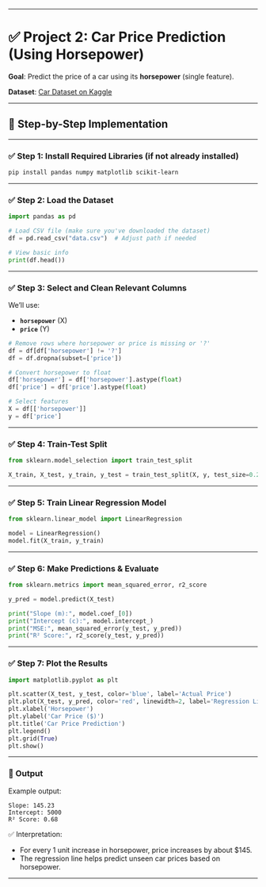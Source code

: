 

---

# ✅ **Project 2: Car Price Prediction (Using Horsepower)**

**Goal**: Predict the price of a car using its **horsepower** (single feature).

**Dataset**: [Car Dataset on Kaggle](https://www.kaggle.com/datasets/CooperUnion/cardataset)

---

## 🔧 Step-by-Step Implementation

---

### ✅ Step 1: Install Required Libraries (if not already installed)

```bash
pip install pandas numpy matplotlib scikit-learn
```

---

### ✅ Step 2: Load the Dataset

```python
import pandas as pd

# Load CSV file (make sure you've downloaded the dataset)
df = pd.read_csv("data.csv")  # Adjust path if needed

# View basic info
print(df.head())
```

---

### ✅ Step 3: Select and Clean Relevant Columns

We’ll use:

* **`horsepower`** (X)
* **`price`** (Y)

```python
# Remove rows where horsepower or price is missing or '?'
df = df[df['horsepower'] != '?']
df = df.dropna(subset=['price'])

# Convert horsepower to float
df['horsepower'] = df['horsepower'].astype(float)
df['price'] = df['price'].astype(float)

# Select features
X = df[['horsepower']]
y = df['price']
```

---

### ✅ Step 4: Train-Test Split

```python
from sklearn.model_selection import train_test_split

X_train, X_test, y_train, y_test = train_test_split(X, y, test_size=0.2, random_state=1)
```

---

### ✅ Step 5: Train Linear Regression Model

```python
from sklearn.linear_model import LinearRegression

model = LinearRegression()
model.fit(X_train, y_train)
```

---

### ✅ Step 6: Make Predictions & Evaluate

```python
from sklearn.metrics import mean_squared_error, r2_score

y_pred = model.predict(X_test)

print("Slope (m):", model.coef_[0])
print("Intercept (c):", model.intercept_)
print("MSE:", mean_squared_error(y_test, y_pred))
print("R² Score:", r2_score(y_test, y_pred))
```

---

### ✅ Step 7: Plot the Results

```python
import matplotlib.pyplot as plt

plt.scatter(X_test, y_test, color='blue', label='Actual Price')
plt.plot(X_test, y_pred, color='red', linewidth=2, label='Regression Line')
plt.xlabel('Horsepower')
plt.ylabel('Car Price ($)')
plt.title('Car Price Prediction')
plt.legend()
plt.grid(True)
plt.show()
```

---

### 🏁 Output

Example output:

```
Slope: 145.23
Intercept: 5000
R² Score: 0.68
```

✅ Interpretation:

* For every 1 unit increase in horsepower, price increases by about \$145.
* The regression line helps predict unseen car prices based on horsepower.

---



